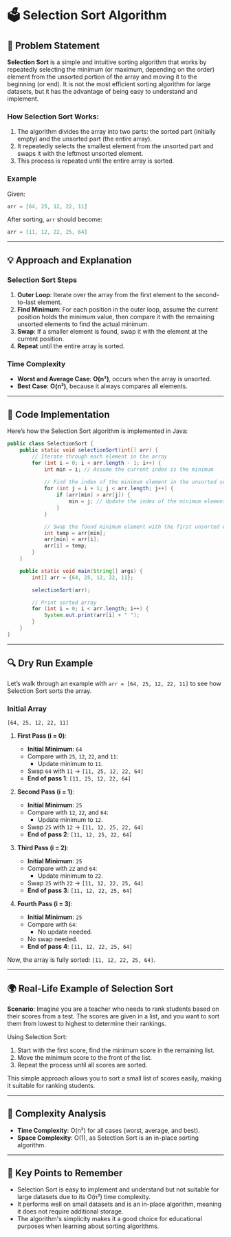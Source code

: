 
# 🗳️ Selection Sort Algorithm

## 📝 Problem Statement

**Selection Sort** is a simple and intuitive sorting algorithm that works by repeatedly selecting the minimum (or maximum, depending on the order) element from the unsorted portion of the array and moving it to the beginning (or end). It is not the most efficient sorting algorithm for large datasets, but it has the advantage of being easy to understand and implement.

### How Selection Sort Works:
1. The algorithm divides the array into two parts: the sorted part (initially empty) and the unsorted part (the entire array).
2. It repeatedly selects the smallest element from the unsorted part and swaps it with the leftmost unsorted element.
3. This process is repeated until the entire array is sorted.

### Example
Given:
```java
arr = [64, 25, 12, 22, 11]
```
After sorting, `arr` should become:
```java
arr = [11, 12, 22, 25, 64]
```

---

## 💡 Approach and Explanation

### Selection Sort Steps

1. **Outer Loop**: Iterate over the array from the first element to the second-to-last element.
2. **Find Minimum**: For each position in the outer loop, assume the current position holds the minimum value, then compare it with the remaining unsorted elements to find the actual minimum.
3. **Swap**: If a smaller element is found, swap it with the element at the current position.
4. **Repeat** until the entire array is sorted.

### Time Complexity
- **Worst and Average Case**: **O(n²)**, occurs when the array is unsorted.
- **Best Case**: **O(n²)**, because it always compares all elements.

---

## 📌 Code Implementation

Here’s how the Selection Sort algorithm is implemented in Java:

```java
public class SelectionSort {
    public static void selectionSort(int[] arr) {
        // Iterate through each element in the array
        for (int i = 0; i < arr.length - 1; i++) {
            int min = i; // Assume the current index is the minimum
            
            // Find the index of the minimum element in the unsorted section
            for (int j = i + 1; j < arr.length; j++) {
                if (arr[min] > arr[j]) {
                    min = j; // Update the index of the minimum element
                }
            }

            // Swap the found minimum element with the first unsorted element
            int temp = arr[min];
            arr[min] = arr[i];
            arr[i] = temp;
        }
    }

    public static void main(String[] args) {
        int[] arr = {64, 25, 12, 22, 11};

        selectionSort(arr);

        // Print sorted array
        for (int i = 0; i < arr.length; i++) {
            System.out.print(arr[i] + " ");
        }
    }
}
```

---

## 🔍 Dry Run Example

Let’s walk through an example with `arr = [64, 25, 12, 22, 11]` to see how Selection Sort sorts the array.

### Initial Array
```
[64, 25, 12, 22, 11]
```

1. **First Pass (i = 0)**:
   - **Initial Minimum**: `64`
   - Compare with `25`, `12`, `22`, and `11`:
     - Update minimum to `11`.
   - Swap `64` with `11` → `[11, 25, 12, 22, 64]`
   - **End of pass 1**: `[11, 25, 12, 22, 64]`

2. **Second Pass (i = 1)**:
   - **Initial Minimum**: `25`
   - Compare with `12`, `22`, and `64`:
     - Update minimum to `12`.
   - Swap `25` with `12` → `[11, 12, 25, 22, 64]`
   - **End of pass 2**: `[11, 12, 25, 22, 64]`

3. **Third Pass (i = 2)**:
   - **Initial Minimum**: `25`
   - Compare with `22` and `64`:
     - Update minimum to `22`.
   - Swap `25` with `22` → `[11, 12, 22, 25, 64]`
   - **End of pass 3**: `[11, 12, 22, 25, 64]`

4. **Fourth Pass (i = 3)**:
   - **Initial Minimum**: `25`
   - Compare with `64`:
     - No update needed.
   - No swap needed.
   - **End of pass 4**: `[11, 12, 22, 25, 64]`

Now, the array is fully sorted: `[11, 12, 22, 25, 64]`.

---

## 🌍 Real-Life Example of Selection Sort

**Scenario**: Imagine you are a teacher who needs to rank students based on their scores from a test. The scores are given in a list, and you want to sort them from lowest to highest to determine their rankings.

Using Selection Sort:
1. Start with the first score, find the minimum score in the remaining list.
2. Move the minimum score to the front of the list.
3. Repeat the process until all scores are sorted.

This simple approach allows you to sort a small list of scores easily, making it suitable for ranking students.

---

## 🧩 Complexity Analysis

- **Time Complexity**: O(n²) for all cases (worst, average, and best).
- **Space Complexity**: O(1), as Selection Sort is an in-place sorting algorithm.

---

## 🔑 Key Points to Remember

- Selection Sort is easy to implement and understand but not suitable for large datasets due to its O(n²) time complexity.
- It performs well on small datasets and is an in-place algorithm, meaning it does not require additional storage.
- The algorithm's simplicity makes it a good choice for educational purposes when learning about sorting algorithms.
